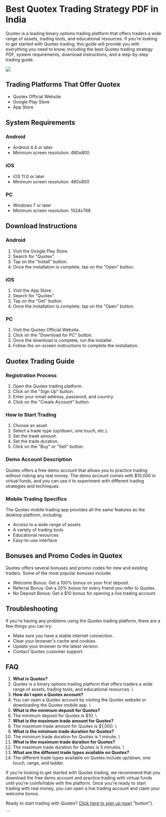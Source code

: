 # Best Quotex Trading Strategy PDF in India

Quotex is a leading binary options trading platform that offers traders
a wide range of assets, trading tools, and educational resources. If
you\'re looking to get started with Quotex trading, this guide will
provide you with everything you need to know, including the best Quotex
trading strategy PDF, system requirements, download instructions, and a
step-by-step trading guide.

[![](https://static.quotex.io/files/4_en/300_250.jpg)](https://traff.sbs/brokerqxlid)

## Trading Platforms That Offer Quotex

-   Quotex Official Website
-   Google Play Store
-   App Store

## System Requirements

### Android

-   Android 4.4 or later
-   Minimum screen resolution: 480x800

### iOS

-   iOS 11.0 or later
-   Minimum screen resolution: 480x800

### PC

-   Windows 7 or later
-   Minimum screen resolution: 1024x768

## Download Instructions

### Android

1.  Visit the Google Play Store.
2.  Search for "Quotex".
3.  Tap on the "Install" button.
4.  Once the installation is complete, tap on the "Open" button.

### iOS

1.  Visit the App Store.
2.  Search for "Quotex".
3.  Tap on the "Get" button.
4.  Once the installation is complete, tap on the "Open" button.

### PC

1.  Visit the Quotex Official Website.
2.  Click on the "Download for PC" button.
3.  Once the download is complete, run the installer.
4.  Follow the on-screen instructions to complete the installation.

## Quotex Trading Guide

### Registration Process

1.  Open the Quotex trading platform.
2.  Click on the "Sign Up" button.
3.  Enter your email address, password, and country.
4.  Click on the "Create Account" button.

### How to Start Trading

1.  Choose an asset.
2.  Select a trade type (up/down, one touch, etc.).
3.  Set the trade amount.
4.  Set the trade duration.
5.  Click on the "Buy" or "Sell" button.

### Demo Account Description

Quotex offers a free demo account that allows you to practice trading
without risking any real money. The demo account comes with \$10,000 in
virtual funds, and you can use it to experiment with different trading
strategies and techniques.

### Mobile Trading Specifics

The Quotex mobile trading app provides all the same features as the
desktop platform, including:

-   Access to a wide range of assets
-   A variety of trading tools
-   Educational resources
-   Easy-to-use interface

## Bonuses and Promo Codes in Quotex

Quotex offers several bonuses and promo codes for new and existing
traders. Some of the most popular bonuses include:

-   Welcome Bonus: Get a 100% bonus on your first deposit.
-   Referral Bonus: Get a 20% bonus for every friend you refer to
    Quotex.
-   No Deposit Bonus: Get a \$10 bonus for opening a live trading
    account.

## Troubleshooting

If you\'re having any problems using the Quotex trading platform, there
are a few things you can try:

-   Make sure you have a stable internet connection.
-   Clear your browser\'s cache and cookies.
-   Update your browser to the latest version.
-   Contact Quotex customer support.

## FAQ

1.  **What is Quotex?**
2.  Quotex is a binary options trading platform that offers traders a
    wide range of assets, trading tools, and educational resources.
    \
3.  **How do I open a Quotex account?**
4.  You can open a Quotex account by visiting the Quotex website or
    downloading the Quotex mobile app.
    \
5.  **What is the minimum deposit for Quotex?**
6.  The minimum deposit for Quotex is \$10.
    \
7.  **What is the maximum trade amount for Quotex?**
8.  The maximum trade amount for Quotex is \$1,000.
    \
9.  **What is the minimum trade duration for Quotex?**
10. The minimum trade duration for Quotex is 1 minute.
    \
11. **What is the maximum trade duration for Quotex?**
12. The maximum trade duration for Quotex is 5 minutes.
    \
13. **What are the different trade types available on Quotex?**
14. The different trade types available on Quotex include up/down, one
    touch, range, and ladder.

If you\'re looking to get started with Quotex trading, we recommend that
you download the free demo account and practice trading with virtual
funds until you\'re comfortable with the platform. Once you\'re ready to
start trading with real money, you can open a live trading account and
claim your welcome bonus.

Ready to start trading with Quotex? [Click here to sign up
now](\%22https://traff.sbs/brokerqxsignup\%22){."button"}.

\`\`\`

